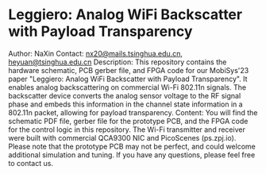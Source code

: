 # Leggiero: Analog WiFi Backscatter with Payload Transparency

Author: NaXin
Contact: nx20@mails.tsinghua.edu.cn, heyuan@tsinghua.edu.cn
Description: This repository contains the hardware schematic, PCB gerber file, and FPGA code for our MobiSys'23 paper "Leggiero: Analog WiFi Backscatter with Payload Transparency". It enables analog backscattering on commercial Wi-Fi 802.11n signals. The backscatter device converts the analog sensor voltage to the RF signal phase and embeds this information in the channel state information in a 802.11n packet, allowing for payload transparency.
Content: You will find the schematic PDF file, gerber file for the prototype PCB, and the FPGA code for the control logic in this repository. The Wi-Fi transmitter and receiver were built with commercial QCA9300 NIC and PicoScenes (ps.zpj.io). Please note that the prototype PCB may not be perfect, and could welcome additional simulation and tuning. If you have any questions, please feel free to contact us.
